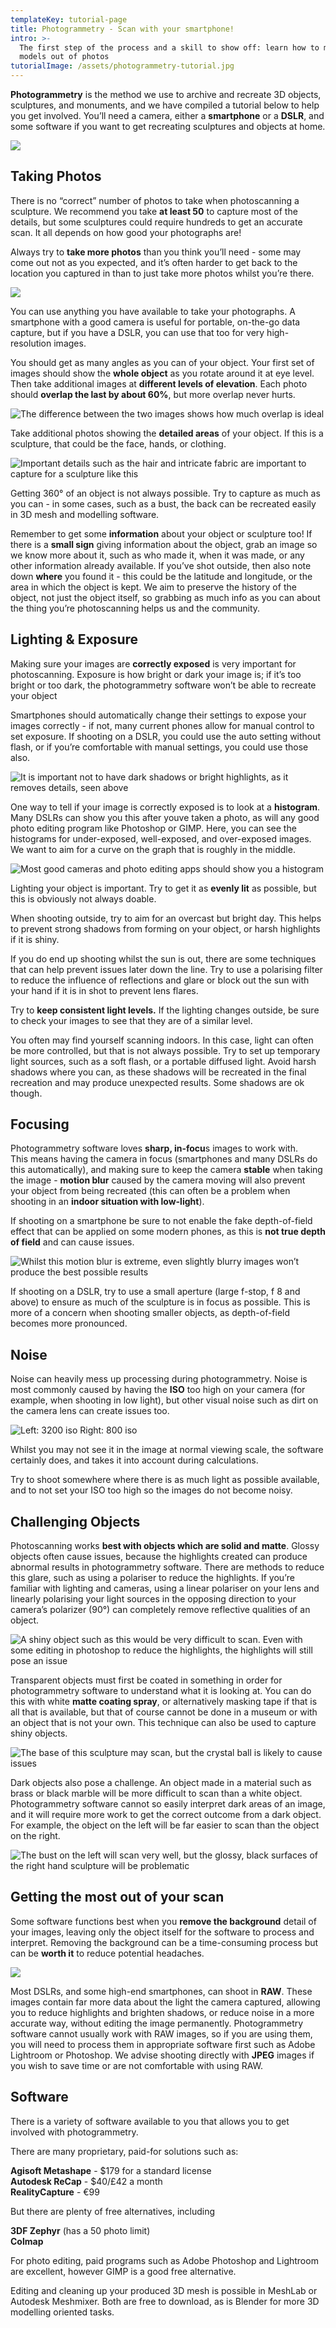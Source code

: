 ```yaml
---
templateKey: tutorial-page
title: Photogrammetry - Scan with your smartphone!
intro: >-
  The first step of the process and a skill to show off: learn how to make 3D
  models out of photos
tutorialImage: /assets/photogrammetry-tutorial.jpg
---
```

**Photogrammetry** is the method we use to archive and recreate 3D objects, sculptures, and monuments, and we have compiled a tutorial below to help you get involved. You’ll need a camera, either a **smartphone** or a **DSLR**, and some software if you want to get recreating sculptures and objects at home. 

![](/assets/asset-1-2x.png)

## Taking Photos

There is no “correct” number of photos to take when photoscanning a sculpture. We recommend you take **at least 50** to capture most of the details, but some sculptures could require hundreds to get an accurate scan. It all depends on how good your photographs are!

Always try to **take more photos** than you think you’ll need - some may come out not as you expected, and it’s often harder to get back to the location you captured in than to just take more photos whilst you’re there.

![](/assets/elevations.png)

You can use anything you have available to take your photographs. A smartphone with a good camera is useful for portable, on-the-go data capture, but if you have a DSLR, you can use that too for very high-resolution images.

You should get as many angles as you can of your object. Your first set of images should show the **whole object** as you rotate around it at eye level. Then take additional images at **different levels of elevation**. Each photo should **overlap the last by about 60%**, but more overlap never hurts.

![](/assets/60_-overlap.jpg "The difference between the two images shows how much overlap is ideal")

Take additional photos showing the **detailed areas** of your object. If this is a sculpture, that could be the face, hands, or clothing.

![](/assets/details.jpg "Important details such as the hair and intricate fabric are important to capture for a sculpture like this")

Getting 360° of an object is not always possible. Try to capture as much as you can - in some cases, such as a bust, the back can be recreated easily in 3D mesh and modelling software.

Remember to get some **information** about your object or sculpture too! If there is a **small sign** giving information about the object, grab an image so we know more about it, such as who made it, when it was made, or any other information already available. If you’ve shot outside, then also note down **where** you found it - this could be the latitude and longitude, or the area in which the object is kept. We aim to preserve the history of the object, not just the object itself, so grabbing as much info as you can about the thing you’re photoscanning helps us and the community. 

## Lighting & Exposure

Making sure your images are **correctly exposed** is very important for photoscanning. Exposure is how bright or dark your image is; if it’s too bright or too dark, the photogrammetry software won’t be able to recreate your object

Smartphones should automatically change their settings to expose your images correctly - if not, many current phones allow for manual control to set exposure. If shooting on a DSLR, you could use the auto setting without flash, or if you’re comfortable with manual settings, you could use those also.

![](/assets/comparisons.jpg "It is important not to have dark shadows or bright highlights, as it removes details, seen above")

One way to tell if your image is correctly exposed is to look at a **histogram**. Many DSLRs can show you this after youve taken a photo, as will any good photo editing program like Photoshop or GIMP. Here, you can see the histograms for under-exposed, well-exposed, and over-exposed images. We want to aim for a curve on the graph that is roughly in the middle.

![](/assets/comparisons-histogram.jpg "Most good cameras and photo editing apps should show you a histogram")

Lighting your object is important. Try to get it as **evenly lit** as possible, but this is obviously not always doable.

When shooting outside, try to aim for an overcast but bright day. This helps to prevent strong shadows from forming on your object, or harsh highlights if it is shiny.

If you do end up shooting whilst the sun is out, there are some techniques that can help prevent issues later down the line. Try to use a polarising filter to reduce the influence of reflections and glare or block out the sun with your hand if it is in shot to prevent lens flares.

Try to **keep consistent light levels.** If the lighting changes outside, be sure to check your images to see that they are of a similar level.

You often may find yourself scanning indoors. In this case, light can often be more controlled, but that is not always possible. Try to set up temporary light sources, such as a soft flash, or a portable diffused light. Avoid harsh shadows where you can, as these shadows will be recreated in the final recreation and may produce unexpected results. Some shadows are ok though.

## Focusing

Photogrammetry software loves **sharp, in-focu**s images to work with.\
This means having the camera in focus (smartphones and many DSLRs do this automatically), and making sure to keep the camera **stable** when taking the image - **motion blur** caused by the camera moving will also prevent your object from being recreated (this can often be a problem when shooting in an **indoor situation with low-light**).

If shooting on a smartphone be sure to not enable the fake depth-of-field effect that can be applied on some modern phones, as this is **not true depth of field** and can cause issues.

![](/assets/motionblur.jpg "Whilst this motion blur is extreme, even slightly blurry images won’t produce the best possible results")

If shooting on a DSLR, try to use a small aperture (large f-stop, f 8 and above) to ensure as much of the sculpture is in focus as possible. This is more of a concern when shooting smaller objects, as depth-of-field becomes more pronounced.

## Noise

Noise can heavily mess up processing during photogrammetry. Noise is most commonly caused by having the **ISO** too high on your camera (for example, when shooting in low light), but other visual noise such as dirt on the camera lens can create issues too.

![](/assets/noise.jpg "Left: 3200 iso Right: 800 iso ")

Whilst you may not see it in the image at normal viewing scale, the software certainly does, and takes it into account during calculations.

Try to shoot somewhere where there is as much light as possible available, and to not set your ISO too high so the images do not become noisy.

## Challenging Objects

Photoscanning works **best with objects which are solid and matte**. Glossy objects often cause issues, because the highlights created can produce abnormal results in photogrammetry software. There are methods to reduce this glare, such as using a polariser to reduce the highlights. If you’re familiar with lighting and cameras, using a linear polariser on your lens and linearly polarising your light sources in the opposing direction to your camera’s polarizer (90°) can completely remove reflective qualities of an object.

![](/assets/shiny.jpg "A shiny object such as this would be very difficult to scan. Even with some editing in photoshop to reduce the highlights, the highlights will still pose an issue ")

Transparent objects must first be coated in something in order for photogrammetry software to understand what it is looking at. You can do this with white **matte coating spray**, or alternatively masking tape if that is all that is available, but that of course cannot be done in a museum or with an object that is not your own. This technique can also be used to capture shiny objects.

![](/assets/transobjs.jpg "The base of this sculpture may scan, but the crystal ball is likely to cause issues ")

Dark objects also pose a challenge. An object made in a material such as brass or black marble will be more difficult to scan than a white object. Photogrammetry software cannot so easily interpret dark areas of an image, and it will require more work to get the correct outcome from a dark object. For example, the object on the left will be far easier to scan than the object on the right.

![](/assets/blackvswhiteobjects.jpg "The bust on the left will scan very well, but the glossy, black surfaces of the right hand sculpture will be problematic")

## **Getting the most out of your scan**

Some software functions best when you **remove the background** detail of your images, leaving only the object itself for the software to process and interpret. Removing the background can be a time-consuming process but can be **worth it** to reduce potential headaches.

![](/assets/bgremoval.jpg)

Most DSLRs, and some high-end smartphones, can shoot in **RAW**. These images contain far more data about the light the camera captured, allowing you to reduce highlights and brighten shadows, or reduce noise in a more accurate way, without editing the image permanently. Photogrammetry software cannot usually work with RAW images, so if you are using them, you will need to process them in appropriate software first such as Adobe Lightroom or Photoshop. We advise shooting directly with **JPEG** images if you wish to save time or are not comfortable with using RAW.

## Software

There is a variety of software available to you that allows you to get involved with photogrammetry. 

There are many proprietary, paid-for solutions such as:

**Agisoft Metashape** - $179 for a standard license\
**Autodesk ReCap** - $40/£42 a month\
**RealityCapture** - €99

But there are plenty of free alternatives, including 

**3DF Zephyr** (has a 50 photo limit)\
**Colmap**

For photo editing, paid programs such as Adobe Photoshop and Lightroom are excellent, however GIMP is a good free alternative. 

Editing and cleaning up your produced 3D mesh is possible in MeshLab or Autodesk Meshmixer. Both are free to download, as is Blender for more 3D modelling oriented tasks.
